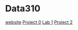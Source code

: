 # Data310
[website](https://vgreen369.github.io/Data310)
[Project 0](https://vgreen369.github.io/Data310/project0)
[Lab 1](https://vgreen369.github.io/Data310/lab1)
[Project 2](https://vgreen369.github.io/Data310/project2)
